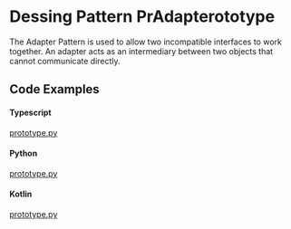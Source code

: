 # Dessing Pattern PrAdapterototype

The Adapter Pattern is used to allow two incompatible interfaces to work together. An adapter acts as an intermediary between two objects that cannot communicate directly.

## Code Examples

<!-- tabs:start -->

#### **Typescript**

[prototype.py](https://raw.githubusercontent.com/jeresoftx/design-patterns/main/designs/structuralPatterns/adapter/adapter.ts ':include :type=code')

#### **Python**

[prototype.py](https://raw.githubusercontent.com/jeresoftx/design-patterns/main/designs/structuralPatterns/adapter/adapter.py ':include :type=code')

#### **Kotlin**

[prototype.py](https://raw.githubusercontent.com/jeresoftx/design-patterns/main/designs/structuralPatterns/adapter/adapter.kt ':include :type=code')

<!-- tabs:end -->
